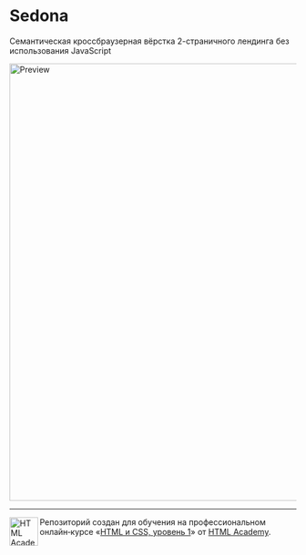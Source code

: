 # Sedona

Семантическая кроссбраузерная вёрстка 2-страничного лендинга без использования JavaScript

<img width="769" alt="Preview" src="https://up.htmlacademy.ru/static/img/intensive/htmlcss/layout-preview/sedona-preview.jpg">

---

<a href="https://htmlacademy.ru/intensive/htmlcss"><img align="left" width="50" height="50" alt="HTML Academy" src="https://up.htmlacademy.ru/static/img/intensive/htmlcss/logo-for-github-2.png"></a>

Репозиторий создан для обучения на профессиональном онлайн‑курсе «[HTML и CSS, уровень 1](https://htmlacademy.ru/intensive/htmlcss)» от [HTML Academy](https://htmlacademy.ru).
